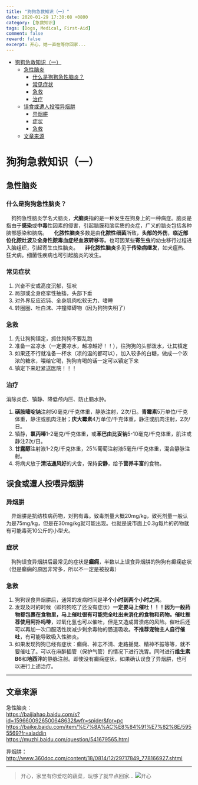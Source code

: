```yaml
---
title: "狗狗急救知识（一）"
date: 2020-01-29 17:30:08 +0800
category: [急救知识]
tags: [Dogs, Medical, First-Aid]
comment: false
reward: false
excerpt: 开心，她一直在等你回家...
---
```


* [狗狗急救知识（一）](#%E7%8B%97%E7%8B%97%E6%80%A5%E6%95%91%E7%9F%A5%E8%AF%86%E4%B8%80)
  * [急性脑炎](#%E6%80%A5%E6%80%A7%E8%84%91%E7%82%8E)
    * [什么是狗狗急性脑炎？](#%E4%BB%80%E4%B9%88%E6%98%AF%E7%8B%97%E7%8B%97%E6%80%A5%E6%80%A7%E8%84%91%E7%82%8E)
    * [常见症状](#%E5%B8%B8%E8%A7%81%E7%97%87%E7%8A%B6)
    * [急救](#%E6%80%A5%E6%95%91)
    * [治疗](#%E6%B2%BB%E7%96%97)
  * [误食或遭人投喂异烟肼](#%E8%AF%AF%E9%A3%9F%E6%88%96%E9%81%AD%E4%BA%BA%E6%8A%95%E5%96%82%E5%BC%82%E7%83%9F%E8%82%BC)
    * [异烟肼](#%E5%BC%82%E7%83%9F%E8%82%BC)
    * [症状](#%E7%97%87%E7%8A%B6)
    * [急救](#%E6%80%A5%E6%95%91-1)
  * [文章来源](#%E6%96%87%E7%AB%A0%E6%9D%A5%E6%BA%90)


# 狗狗急救知识（一）
## 急性脑炎
### 什么是狗狗急性脑炎？
&emsp;狗狗急性脑炎学名犬脑炎，**犬脑炎**指的是一种发生在狗身上的一种病症。脑炎是指由于**感染**或**中毒**性因素的侵害，引起脑膜和脑实质的炎症，广义的脑炎包括各种脑部感染和脑病。
&emsp;**化脓性脑炎**多数是由**化脓性细菌**所致，**头部的外伤**，**临近部位化脓灶波**及**全身性脓毒血症经血液转移**等。也可因某些**寄生虫**的幼虫移行过程进入脑组织，引起寄生虫性脑炎。
&emsp;**非化脓性脑炎**多见于**传染病继发**，如犬瘟热、狂犬病。细菌性疾病也可引起脑炎的发生。

### 常见症状
1. 兴奋不安或高度沉郁，狂吠
2. 局部或全身痉挛性抽搐，头部下垂
3. 对外界反应迟钝、全身肌肉松软无力、嗜睡
4. 转圈圈、吐白沫、冲撞障碍物（因为狗狗失明了）

### 急救
1. 先让狗狗镇定，抓住狗狗不要乱跑
2. 准备一盆凉水（一定要凉水，越凉越好！！），往狗狗的头部泼水，让其镇定
3. 如果还不行就准备一杯水（凉的温的都可以），加入较多的白糖，做成一个浓浓的糖水，喂给它喝，狗狗肯喝的话一定可以镇定下来
4. 镇定下来赶紧送医院！！！

### 治疗
消除炎症、镇静、降低颅内压、防止脑水肿。
1. **磺胺嘧啶钠**注射50毫克/千克体重，静脉注射，2次/日。**青霉素**5万单位/千克体重，静注或肌肉注射；**庆大霉素**4万单位/千克体重，静注或肌肉注射，2次/日。
2. 镇静，**氯丙嗪**1-2毫克/千克体重，或**苯巴由比妥钠**5-10毫克/千克体重，肌注或静注2次/日。
3. **甘露醇**注射液1-2克/千克体重，25%葡萄注射液5毫升/千克体重，混合静脉注射。
4. 将病犬放于**清洁通风好**的犬舍，保持**安静**，给予**营养丰富**的食物。

## 误食或遭人投喂异烟肼
### 异烟肼
&emsp;异烟肼是抗结核病药物，对狗有毒。致毒剂量大概20mg/kg，致死剂量一般认为是75mg/kg，但是在30mg/kg就可能出现。也就是说市面上0.3g每片的药物就有可能毒死10公斤的小型犬。

### 症状
&emsp;狗狗误食异烟肼后最常见的症状是**癫痫**，半数以上误食异烟肼的狗狗有癫痫症状（但是癫痫的原因非常多，所以不一定是被投毒）

### 急救
1. 狗狗误食异烟肼后，通常的发病时间是**半个小时到两个小时之间**。
2. 发现及时的时候（即狗狗吃了还没有症状）**一定要马上催吐！！！**因为一般药物都包裹在食物里，马上催吐很有可能完全吐出未消化的食物和药物。催吐推荐使用**阿扑吗啡**，过氧化氢也可以催吐，但是又造成胃溃疡的风险。催吐后还可以再加一次口服活性炭减少剩余毒物的肠道吸收。**不推荐宠物主人自行催吐**，有可能导致吸入性肺炎。
2. 如果发现狗狗已经有症状：癫痫、神志不清、走路摇晃、精神不振等等，就不要催吐了。可以在麻醉插管（保护气管）的情况下进行洗胃。同时进行**维生素B6**和**地西泮**的静脉注射。即使没有癫痫症状，如果确认误食了异烟肼，也可以进行上述治疗。

---
## 文章来源
急性脑炎：  
<https://baijiahao.baidu.com/s?id=1596600926500648632&wfr=spider&for=pc>  
<https://baike.baidu.com/item/%E7%8A%AC%E8%84%91%E7%82%8E/5955569?fr=aladdin>  
<https://muzhi.baidu.com/question/541679565.html>

异烟肼：  
<http://www.360doc.com/content/18/0814/12/29717849_778166927.shtml>

---
>开心，家里有你爱吃的蔬菜，玩够了就早点回家...
![开心](https://github-blog-1301192342.cos.ap-shenzhen-fsi.myqcloud.com/Github%20Blog/%E7%8B%97%E7%8B%97%E6%80%A5%E6%95%91%E7%9F%A5%E8%AF%86/%E5%BC%80%E5%BF%83.jpg)